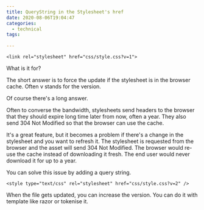 ```yaml
---
title: QueryString in the Stylesheet's href
date: 2020-08-06T19:04:47
categories:
  - technical
tags:
  
---
```



```markup
<link rel="stylesheet" href="css/style.css?v=1">
```

What is it for?

The short answer is to force the update if the stylesheet is in the browser cache. Often v stands for the version.

Of course there's a long answer.

Often to converse the bandwidth, stylesheets send headers to the browser that they should expire long time later from now, often a year. They also send 304 Not Modified so that the browser can use the cache. 

It's a great feature, but it becomes a problem if there's a change in the stylesheet and you want to refresh it. The stylesheet is requested from the browser and the asset will send 304 Not Modified. The browser would re-use the cache instead of downloading it fresh. The end user would never download it for up to a year. 

You can solve this issue by adding a query string. 

```markup
<style type="text/css" rel="stylesheet" href="css/style.css?v=2" />
```

When the file gets updated, you can increase the version. You can do it with template like razor or tokenise it.

